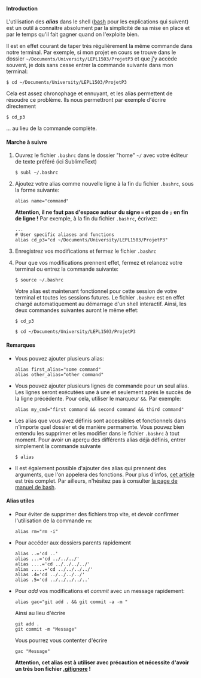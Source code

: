 #### Introduction

L'utilisation des _**alias**_ dans le shell ([bash](http://man7.org/linux/man-pages/man1/bash.1.html) pour les explications qui suivent) est un outil à connaître absolument par la simplicité de sa mise en place et par le temps qu'il fait gagner quand on l'exploite bien.

Il est en effet courant de taper très régulièrement la même commande dans notre terminal. Par exemple, si mon projet en cours se trouve dans le dossier `~/Documents/University/LEPL1503/ProjetP3` et que j'y accède souvent, je dois sans cesse entrer la commande suivante dans mon terminal:

```
$ cd ~/Documents/University/LEPL1503/ProjetP3
``` 

Cela est assez chronophage et ennuyant, et les alias permettent de résoudre ce problème. Ils nous permettront par exemple d'écrire directement 

```
$ cd_p3 
```
... au lieu de la commande complète.

#### Marche à suivre

1. Ouvrez le fichier `.bashrc` dans le dossier "home" `~/` avec votre éditeur de texte préféré (ici SublimeText)

	```
	$ subl ~/.bashrc
	``` 

2. Ajoutez votre alias comme nouvelle ligne à la fin du fichier `.bashrc`, sous la forme suivante:

	```
	alias name="command"
	```

	**Attention, il ne faut pas d'espace autour du signe `=` et pas de `;` en fin de ligne !**
	Par exemple, à la fin du fichier `.bashrc`, écrivez:

	```
	...
	# User specific aliases and functions
	alias cd_p3="cd ~/Documents/University/LEPL1503/ProjetP3"
	```

3. Enregistrez vos modifications et fermez le fichier `.bashrc`

4. Pour que vos modifications prennent effet, fermez et relancez votre terminal ou entrez la commande suivante:

	```
	$ source ~/.bashrc
	```

	Votre alias est maintenant fonctionnel pour cette session de votre terminal et toutes les sessions futures. Le fichier `.bashrc` est en effet chargé automatiquement au démarrage d'un shell interactif. Ainsi, les deux commandes suivantes auront le même effet:

	```
	$ cd_p3
	```

	```
	$ cd ~/Documents/University/LEPL1503/ProjetP3
	```


#### Remarques

- Vous pouvez ajouter plusieurs alias:

	```
	alias first_alias="some command"
	alias other_alias="other command"
	```

- Vous pouvez ajouter plusieurs lignes de commande pour un seul alias. Les lignes seront exécutées une à une et seulement après le succès de la ligne précédente. Pour cela, utiliser le marqueur `&&`. Par exemple:

	```
	alias my_cmd="first command && second command && third command"
	``` 

- Les alias que vous avez définis sont accessibles et fonctionnels dans n'importe quel dossier et de manière permanente. Vous pouvez bien entendu les supprimer et les modifier dans le fichier `.bashrc` à tout moment. Pour avoir un aperçu des différents alias déjà définis, entrer simplement la commande suivante

	```
	$ alias
	```

- Il est également possible d'ajouter des alias qui prennent des arguments, que l'on appelera des fonctions. Pour plus d'infos, [cet article](https://linuxize.com/post/how-to-create-bash-aliases/) est très complet. Par ailleurs, n'hésitez pas à consulter [la page de manuel de bash](http://man7.org/linux/man-pages/man1/bash.1.html#ALIASES).

#### Alias utiles

* Pour éviter de supprimer des fichiers trop vite, et devoir confirmer l'utilisation de la commande `rm`:

	```
	alias rm="rm -i"
	```

* Pour accéder aux dossiers parents rapidement

	```
	alias ..='cd ..'
	alias ...='cd ../../../'
	alias ....='cd ../../../../'
	alias .....='cd ../../../../'
	alias .4='cd ../../../../'
	alias .5='cd ../../../../..'
	```

* Pour *add* vos modifications et *commit* avec un message rapidement:

	```
	alias gac="git add . && git commit -a -m "
	```
	Ainsi au lieu d'écrire 
	
	```
	git add .
	git commit -m "Message"
	```
	
	Vous pourrez vous contenter d'écrire
	
	```
	gac "Message"
	```
	**Attention, cet alias est à utiliser avec précaution et nécessite d'avoir un très bon fichier [.gitignore](https://git-scm.com/docs/gitignore) !**
